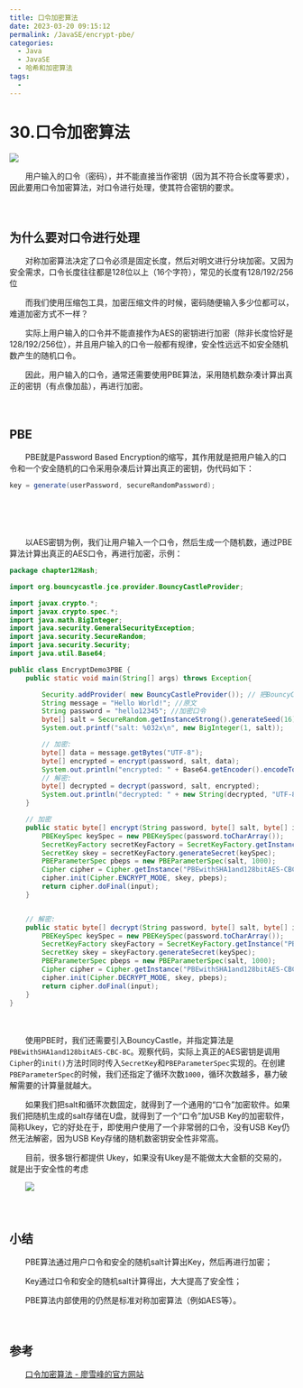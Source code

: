 ```yaml
---
title: 口令加密算法
date: 2023-03-20 09:15:12
permalink: /JavaSE/encrypt-pbe/
categories:
  - Java
  - JavaSE
  - 哈希和加密算法
tags:
  - 
---
```



# 30.口令加密算法

![](https://image.peterjxl.com/blog/207.jpg)


　　用户输入的口令（密码），并不能直接当作密钥（因为其不符合长度等要求），因此要用口令加密算法，对口令进行处理，使其符合密钥的要求。
<!-- more -->
　　‍

## 为什么要对口令进行处理

　　对称加密算法决定了口令必须是固定长度，然后对明文进行分块加密。又因为安全需求，口令长度往往都是128位以上（16个字符），常见的长度有128/192/256位

　　而我们使用压缩包工具，加密压缩文件的时候，密码随便输入多少位都可以，难道加密方式不一样？

　　实际上用户输入的口令并不能直接作为AES的密钥进行加密（除非长度恰好是128/192/256位），并且用户输入的口令一般都有规律，安全性远远不如安全随机数产生的随机口令。

　　因此，用户输入的口令，通常还需要使用PBE算法，采用随机数杂凑计算出真正的密钥（有点像加盐），再进行加密。

　　‍

## PBE

　　PBE就是Password Based Encryption的缩写，其作用就是把用户输入的口令和一个安全随机的口令采用杂凑后计算出真正的密钥，伪代码如下：

```java
key = generate(userPassword, secureRandomPassword);
```

　　‍

　　‍

　　以AES密钥为例，我们让用户输入一个口令，然后生成一个随机数，通过PBE算法计算出真正的AES口令，再进行加密，示例：

```java
package chapter12Hash;

import org.bouncycastle.jce.provider.BouncyCastleProvider;

import javax.crypto.*;
import javax.crypto.spec.*;
import java.math.BigInteger;
import java.security.GeneralSecurityException;
import java.security.SecureRandom;
import java.security.Security;
import java.util.Base64;

public class EncryptDemo3PBE {
    public static void main(String[] args) throws Exception{

        Security.addProvider( new BouncyCastleProvider()); // 把BouncyCastle作为Provider添加到java.security:
        String message = "Hello World!"; //原文
        String password = "hello12345"; //加密口令
        byte[] salt = SecureRandom.getInstanceStrong().generateSeed(16);
        System.out.printf("salt: %032x\n", new BigInteger(1, salt));

        // 加密:
        byte[] data = message.getBytes("UTF-8");
        byte[] encrypted = encrypt(password, salt, data);
        System.out.println("encrypted: " + Base64.getEncoder().encodeToString(encrypted));
        // 解密:
        byte[] decrypted = decrypt(password, salt, encrypted);
        System.out.println("decrypted: " + new String(decrypted, "UTF-8"));
    }

    // 加密
    public static byte[] encrypt(String password, byte[] salt, byte[] input) throws GeneralSecurityException {
        PBEKeySpec keySpec = new PBEKeySpec(password.toCharArray());
        SecretKeyFactory secretKeyFactory = SecretKeyFactory.getInstance("PBEwithSHA1and128bitAES-CBC-BC");
        SecretKey skey = secretKeyFactory.generateSecret(keySpec);
        PBEParameterSpec pbeps = new PBEParameterSpec(salt, 1000);
        Cipher cipher = Cipher.getInstance("PBEwithSHA1and128bitAES-CBC-BC");
        cipher.init(Cipher.ENCRYPT_MODE, skey, pbeps);
        return cipher.doFinal(input);
    }


    // 解密:
    public static byte[] decrypt(String password, byte[] salt, byte[] input) throws GeneralSecurityException {
        PBEKeySpec keySpec = new PBEKeySpec(password.toCharArray());
        SecretKeyFactory skeyFactory = SecretKeyFactory.getInstance("PBEwithSHA1and128bitAES-CBC-BC");
        SecretKey skey = skeyFactory.generateSecret(keySpec);
        PBEParameterSpec pbeps = new PBEParameterSpec(salt, 1000);
        Cipher cipher = Cipher.getInstance("PBEwithSHA1and128bitAES-CBC-BC");
        cipher.init(Cipher.DECRYPT_MODE, skey, pbeps);
        return cipher.doFinal(input);
    }
}

```

　　‍

　　使用PBE时，我们还需要引入BouncyCastle，并指定算法是`PBEwithSHA1and128bitAES-CBC-BC`​。观察代码，实际上真正的AES密钥是调用`Cipher`​的`init()`​方法时同时传入`SecretKey`​和`PBEParameterSpec`​实现的。在创建`PBEParameterSpec`​的时候，我们还指定了循环次数`1000`​，循环次数越多，暴力破解需要的计算量就越大。

　　如果我们把salt和循环次数固定，就得到了一个通用的“口令”加密软件。如果我们把随机生成的salt存储在U盘，就得到了一个“口令”加USB Key的加密软件，简称Ukey，它的好处在于，即使用户使用了一个非常弱的口令，没有USB Key仍然无法解密，因为USB Key存储的随机数密钥安全性非常高。

　　目前，很多银行都提供 Ukey，如果没有Ukey是不能做太大金额的交易的，就是出于安全性的考虑

　　​![](https://image.peterjxl.com/blog/image-20230317075727-htmhwng.png)​

　　‍

## 小结

　　PBE算法通过用户口令和安全的随机salt计算出Key，然后再进行加密；

　　Key通过口令和安全的随机salt计算得出，大大提高了安全性；

　　PBE算法内部使用的仍然是标准对称加密算法（例如AES等）。

　　‍

## 参考

　　[口令加密算法 - 廖雪峰的官方网站](https://www.liaoxuefeng.com/wiki/1252599548343744/1304227859136546)
